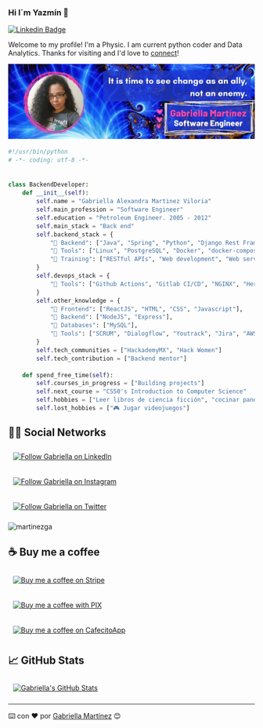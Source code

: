 ### Hi I´m Yazmín 👋

[![Linkedin Badge](https://img.shields.io/badge/-Yagoly-blue?style=flat&logo=Linkedin&logoColor=white&link=https://www.linkedin.com/in/Yagoly/)]([https://www.linkedin.com/in/yagoly/])

Welcome to my profile! I'm a Physic. I am current python coder and Data Analytics. Thanks for visiting and I'd love to [connect](https://www.linkedin.com/in/yagoly/)!

![martinezga banner](https://github.com/martinezga/martinezga/blob/master/fractal-github-banner.png)
```python
#!/usr/bin/python
# -*- coding: utf-8 -*-


class BackendDeveloper:
    def __init__(self):
        self.name = "Gabriella Alexandra Martinez Viloria"
        self.main_profession = "Software Engineer"
        self.education = "Petroleum Engineer. 2005 - 2012"
        self.main_stack = "Back end"
        self.backend_stack = {
            "🔧 Backend": ["Java", "Spring", "Python", "Django Rest Framework"],
            "🧵 Tools": ["Linux", "PostgreSQL", "Docker", "docker-compose", "Debugger", "GIT", "Postman"],
            "🚀 Training": ["RESTful APIs", "Web development", "Web services", "Microservices", "DevOps"],
        }
        self.devops_stack = {
            "🧵 Tools": ["Github Actions", "Gitlab CI/CD", "NGINX", "Heroku"],
        }
        self.other_knowledge = {
            "🎨 Frontend": ["ReactJS", "HTML", "CSS", "Javascript"],
            "🔧 Backend": ["NodeJS", "Express"],
            "💾 Databases": ["MySQL"],
            "🧵 Tools": ["SCRUM", "Dialogflow", "Youtrack", "Jira", "AWS", "Redis"],
        }
        self.tech_communities = ["HackademyMX", "Hack Women"]
        self.tech_contribution = ["Backend mentor"]

    def spend_free_time(self):
        self.courses_in_progress = ["Building projects"]
        self.next_course = "CS50's Introduction to Computer Science"
        self.hobbies = ["Leer libros de ciencia ficción", "cocinar panes y dulces"]
        self.lost_hobbies = ["🎮 Jugar videojuegos"]

```

## 🐱‍💻 Social Networks
[<img src="https://img.shields.io/badge/Linkedin-follow-ff69b4?style=social&logo=linkedin" height="25em" align="center" alt="Follow Gabriella on LinkedIn" title="Follow Gabriella on LinkedIn" style="padding:10px"/>](https://www.linkedin.com/in/martinezga)                     

[<img src="https://img.shields.io/badge/Instagram-follow-ff69b4?style=social&logo=instagram" height="25em" align="center" alt="Follow Gabriella on Instagram" title="Follow Gabriella on Instagram" style="padding:10px"/>](https://www.instagram.com/martinezgapro)                     

[<img src="https://img.shields.io/twitter/follow/martinezgapro?style=social" height="25em" align="center" alt="Follow Gabriella on Twitter" title="Follow Gabriella on Twitter" style="padding:10px"/>](https://twitter.com/martinezgapro)

<p align="left"> <img src="https://komarev.com/ghpvc/?username=martinezga&label=Profile%20views&color=0e75b6&style=flat" alt="martinezga" /> </p>

## ☕️ Buy me a coffee
[<img src="https://img.shields.io/badge/%20🌎️%20Stripe%20(USD)-buy-ff69b4?style=social" height="25em" align="center" alt="Buy me a coffee on Stripe" title="Buy me a coffee on Stripe" style="padding:10px"/>](https://buy.stripe.com/eVa9Dq6Ry9Wr7zqdQQ)  

[<img src="https://img.shields.io/badge/%20🇧🇷️%20PIX%20(BRL)-buy-ff69b4?style=social" height="25em" align="center" alt="Buy me a coffee with PIX" title="Buy me a coffee with PIX" style="padding:10px"/>](https://iti.itau/transacoes?t=link&h=f73e4e38-9341-41c1-818a-1fe834dc721f)  

[<img src="https://img.shields.io/badge/%20🇦🇷️%20CafecitoApp%20(ARS)-buy-ff69b4?style=social" height="25em" align="center" alt="Buy me a coffee on CafecitoApp" title="Buy me a coffee on CafecitoApp" style="padding:10px"/>](https://cafecito.app/martinezga)  

## 📈 GitHub Stats

<a href="https://github.com/martinezga/martinezga">
  <img align="center" src="https://github-readme-stats.vercel.app/api?username=martinezga&show_icons=true&line_height=27&count_private=true&title_color=FF66C4&text_color=8a919a&icon_color=FF66C4&bg_color=22272e" alt="Gabriella's GitHub Stats" style="padding:10px"/></a>

---

       
⌨️ con ❤️ por [Gabriella Martínez](https://github.com/martinezga) 😊

<!--
**Yagoly/Yagoly** is a ✨ _special_ ✨ repository because its `README.md` (this file) appears on your GitHub profile.

Here are some ideas to get you started:

- 🔭 I’m currently working on ...
- 🌱 I’m currently learning ...
- 👯 I’m looking to collaborate on ...
- 🤔 I’m looking for help with ...
- 💬 Ask me about ...
- 📫 How to reach me: ...
- 😄 Pronouns: ...
- ⚡ Fun fact: ...
-->
